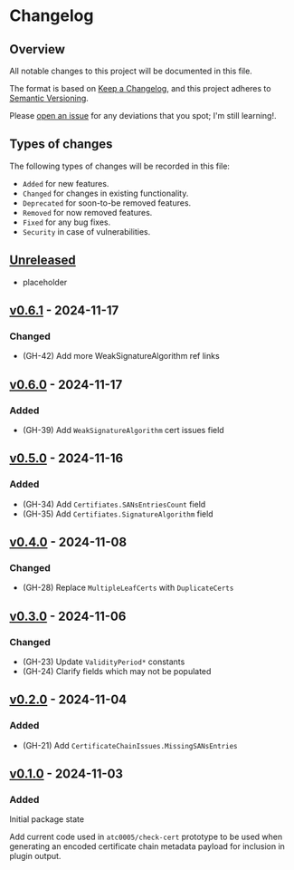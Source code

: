 # Changelog

## Overview

All notable changes to this project will be documented in this file.

The format is based on [Keep a
Changelog](https://keepachangelog.com/en/1.0.0/), and this project adheres to
[Semantic Versioning](https://semver.org/spec/v2.0.0.html).

Please [open an issue](https://github.com/atc0005/cert-payload/issues) for any
deviations that you spot; I'm still learning!.

## Types of changes

The following types of changes will be recorded in this file:

- `Added` for new features.
- `Changed` for changes in existing functionality.
- `Deprecated` for soon-to-be removed features.
- `Removed` for now removed features.
- `Fixed` for any bug fixes.
- `Security` in case of vulnerabilities.

## [Unreleased]

- placeholder

## [v0.6.1] - 2024-11-17

### Changed

- (GH-42) Add more WeakSignatureAlgorithm ref links

## [v0.6.0] - 2024-11-17

### Added

- (GH-39) Add `WeakSignatureAlgorithm` cert issues field

## [v0.5.0] - 2024-11-16

### Added

- (GH-34) Add `Certifiates.SANsEntriesCount` field
- (GH-35) Add `Certifiates.SignatureAlgorithm` field

## [v0.4.0] - 2024-11-08

### Changed

- (GH-28) Replace `MultipleLeafCerts` with `DuplicateCerts`

## [v0.3.0] - 2024-11-06

### Changed

- (GH-23) Update `ValidityPeriod*` constants
- (GH-24) Clarify fields which may not be populated

## [v0.2.0] - 2024-11-04

### Added

- (GH-21) Add `CertificateChainIssues.MissingSANsEntries`

## [v0.1.0] - 2024-11-03

### Added

Initial package state

Add current code used in `atc0005/check-cert` prototype to be used when
generating an encoded certificate chain metadata payload for inclusion in
plugin output.

[Unreleased]: https://github.com/atc0005/cert-payload/compare/v0.6.1...HEAD
[v0.6.1]: https://github.com/atc0005/cert-payload/releases/tag/v0.6.1
[v0.6.0]: https://github.com/atc0005/cert-payload/releases/tag/v0.6.0
[v0.5.0]: https://github.com/atc0005/cert-payload/releases/tag/v0.5.0
[v0.4.0]: https://github.com/atc0005/cert-payload/releases/tag/v0.4.0
[v0.3.0]: https://github.com/atc0005/cert-payload/releases/tag/v0.3.0
[v0.2.0]: https://github.com/atc0005/cert-payload/releases/tag/v0.2.0
[v0.1.0]: https://github.com/atc0005/cert-payload/releases/tag/v0.1.0
